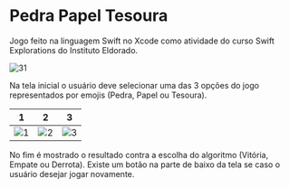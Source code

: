 # Pedra Papel Tesoura

Jogo feito na linguagem Swift no Xcode como atividade do curso Swift Explorations do Instituto Eldorado.

![31](https://user-images.githubusercontent.com/56667001/159779540-c8963775-d835-42ce-bf64-a9745325f162.png)

Na tela inicial o usuário deve selecionar uma das 3 opções do jogo representados por emojis (Pedra, Papel ou Tesoura).

|1|2|3|
|:-:|:-:|:-:|
|![1](https://user-images.githubusercontent.com/56667001/159779820-2db83f9d-a14f-4b27-b3a0-341e46cc8d66.png)|![2](https://user-images.githubusercontent.com/56667001/159779824-c68b79cd-fc74-4587-ba9d-f09c13aa915b.png)|![3](https://user-images.githubusercontent.com/56667001/159779829-aad0cd28-99c2-43f3-9e27-a624ffbaf985.png)|

No fim é mostrado o resultado contra a escolha do algoritmo (Vitória, Empate ou Derrota). Existe um botão na parte de baixo da tela se caso o usuário desejar jogar novamente.
